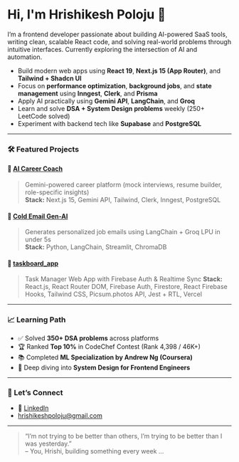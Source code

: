 # Hi, I'm Hrishikesh Poloju 👋

I’m a frontend developer passionate about building AI-powered SaaS tools, writing clean, scalable React code, and solving real-world problems through intuitive interfaces. Currently exploring the intersection of AI and automation.

-  Build modern web apps using **React 19**, **Next.js 15 (App Router)**, and **Tailwind + Shadcn UI**
-  Focus on **performance optimization**, **background jobs**, and **state management** using **Inngest**, **Clerk**, and **Prisma**
-  Apply AI practically using **Gemini API**, **LangChain**, and **Groq**
-  Learn and solve **DSA + System Design problems** weekly (250+ LeetCode solved)
-  Experiment with backend tech like **Supabase** and **PostgreSQL**

---

### 🛠️ Featured Projects

#### 🔹 [AI Career Coach](https://ai-career-coach-mu.vercel.app/)
> Gemini-powered career platform (mock interviews, resume builder, role-specific insights)  
**Stack:** Next.js 15, Gemini API, Tailwind, Clerk, Inngest, PostgreSQL

#### 🔹 [Cold Email Gen-AI](https://github.com/HrishikeshPoloju/cold-email-gen-ai)
> Generates personalized job emails using LangChain + Groq LPU in under 5s  
**Stack:** Python, LangChain, Streamlit, ChromaDB

#### 🔹 [taskboard_app](https://taskboard-omega.vercel.app/)
>  Task Manager Web App with Firebase Auth & Realtime Sync
**Stack:** React.js, React Router DOM, Firebase Auth, Firestore, React Firebase Hooks, Tailwind CSS, Picsum.photos API, Jest + RTL, Vercel

---

### 📈 Learning Path

- ✅ Solved **350+ DSA problems** across platforms 
- 🏆 Ranked **Top 10%** in CodeChef Contest (Rank 4,398 / 46K+)
- 📚 Completed **ML Specialization by Andrew Ng (Coursera)**
- 🔧 Deep diving into **System Design for Frontend Engineers**

---

### 🔗 Let’s Connect

- 💼 [LinkedIn](https://linkedin.com/in/hrishikesh-poloju-731a45257/)
-    hrishikeshpoloju@gmail.com

---

> “I’m not trying to be better than others, I’m trying to be better than I was yesterday.”  
> – You, Hrishi, building something every week ...
